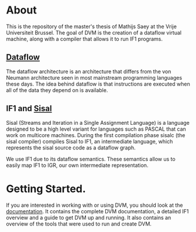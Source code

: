 # About

This is the repository of the master's thesis of Mathijs Saey at the Vrije Universiteit Brussel.
The goal of DVM is the creation of a dataflow virtual machine, along with a compiler that allows it to
run IF1 programs.

## [Dataflow](http://en.wikipedia.org/wiki/Dataflow_architecture)

The dataflow architecture is an architecture that differs from the von Neumann architecture seen in most mainstream programming languages these days.
The idea behind dataflow is that instructions are executed when all of the data they depend on is available.

## IF1 and [Sisal](http://en.wikipedia.org/wiki/SISAL)

Sisal (Streams and Iteration in a Single Assignment Language) is a language designed to be a high level variant for languages such as PASCAL that can work on multicore machines. During the first compilation phase sisalc (the sisal compiler) compiles Sisal to IF1, an intermediate language, which represents the sisal source code as a dataflow graph. 

We use IF1 due to its dataflow semantics. These semantics allow us to easily map IF1 to IGR, our own intermediate representation.

# Getting Started.

If you are interested in working with or using DVM, you should look at the [documentation](http://mathsaey.github.io/DVM/index.html). It contains the complete DVM documentation, a detailed IF1 overview and a guide to get DVM up and running. It also contains an overview of the tools that were used to run and create DVM.
